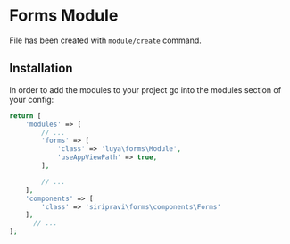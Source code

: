 # Forms Module

File has been created with `module/create` command.

## Installation

In order to add the modules to your project go into the modules section of your config:

```php
return [
    'modules' => [
        // ...
        'forms' => [
            'class' => 'luya\forms\Module',
            'useAppViewPath' => true,
        ],

        // ...
    ],
    'components' => [
        'class' => 'siripravi\forms\components\Forms'
    ],
      // ...
];
```
